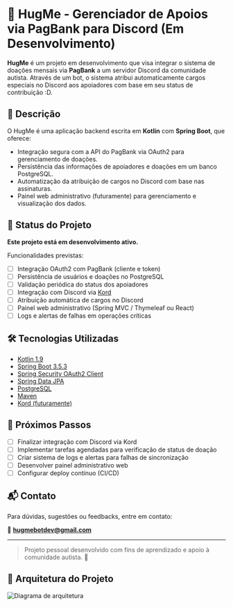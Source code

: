 # 🤗 HugMe - Gerenciador de Apoios via PagBank para Discord (Em Desenvolvimento)

**HugMe** é um projeto em desenvolvimento que visa integrar o sistema de doações mensais via **PagBank** a um servidor Discord da comunidade autista. Através de um bot, o sistema atribui automaticamente cargos especiais no Discord aos apoiadores com base em seu status de contribuição :D.

## 📌 Descrição

O HugMe é uma aplicação backend escrita em **Kotlin** com **Spring Boot**, que oferece:

- Integração segura com a API do PagBank via OAuth2 para gerenciamento de doações.
- Persistência das informações de apoiadores e doações em um banco PostgreSQL.
- Automatização da atribuição de cargos no Discord com base nas assinaturas.
- Painel web administrativo (futuramente) para gerenciamento e visualização dos dados.

## 🚧 Status do Projeto

**Este projeto está em desenvolvimento ativo.**

Funcionalidades previstas:

- [ ] Integração OAuth2 com PagBank (cliente e token)
- [ ] Persistência de usuários e doações no PostgreSQL
- [ ] Validação periódica do status dos apoiadores
- [ ] Integração com Discord via [Kord](https://github.com/kordlib/kord)
- [ ] Atribuição automática de cargos no Discord
- [ ] Painel web administrativo (Spring MVC / Thymeleaf ou React)
- [ ] Logs e alertas de falhas em operações críticas

## 🛠 Tecnologias Utilizadas

- [Kotlin 1.9](https://kotlinlang.org/)
- [Spring Boot 3.5.3](https://spring.io/projects/spring-boot)
- [Spring Security OAuth2 Client](https://docs.spring.io/spring-security/reference/servlet/oauth2/client/index.html)
- [Spring Data JPA](https://spring.io/projects/spring-data-jpa)
- [PostgreSQL](https://www.postgresql.org/)
- [Maven](https://maven.apache.org/)
- [Kord (futuramente)](https://github.com/kordlib/kord)


## 🧭 Próximos Passos

- [ ] Finalizar integração com Discord via Kord
- [ ] Implementar tarefas agendadas para verificação de status de doação
- [ ] Criar sistema de logs e alertas para falhas de sincronização
- [ ] Desenvolver painel administrativo web
- [ ] Configurar deploy contínuo (CI/CD)

## 📬 Contato

Para dúvidas, sugestões ou feedbacks, entre em contato:

📧 **hugmebotdev@gmail.com**

---

> Projeto pessoal desenvolvido com fins de aprendizado e apoio à comunidade autista. 💙

## 🧱 Arquitetura do Projeto

![Diagrama de arquitetura](docs/arquitetura.png)
